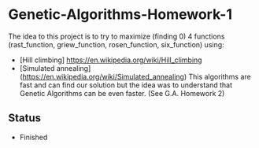 # Genetic-Algorithms-Homework-1
The idea to this project is to try to maximize (finding 0) 4 functions (rast_function, griew_function, rosen_function, six_function) using:
- [Hill climbing] https://en.wikipedia.org/wiki/Hill_climbing
- [Simulated annealing] (https://en.wikipedia.org/wiki/Simulated_annealing)
This algorithms are fast and can find our solution but the idea was to understand that Genetic Algorithms can be even faster. (See G.A. Homework 2)

## Status
- Finished
